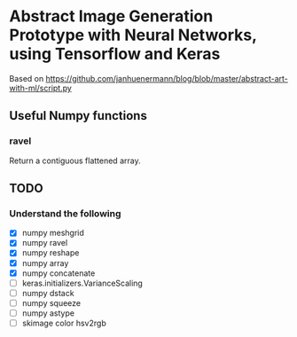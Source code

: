 # Abstract Image Generation Prototype with Neural Networks, using Tensorflow and Keras

Based on https://github.com/janhuenermann/blog/blob/master/abstract-art-with-ml/script.py

## Useful Numpy functions

### ravel

Return a contiguous flattened array.



## TODO

### Understand the following

- [x] numpy meshgrid
- [x] numpy ravel
- [x] numpy reshape
- [x] numpy array
- [x] numpy concatenate
- [ ] keras.initializers.VarianceScaling
- [ ] numpy dstack
- [ ] numpy squeeze
- [ ] numpy astype
- [ ] skimage color hsv2rgb
